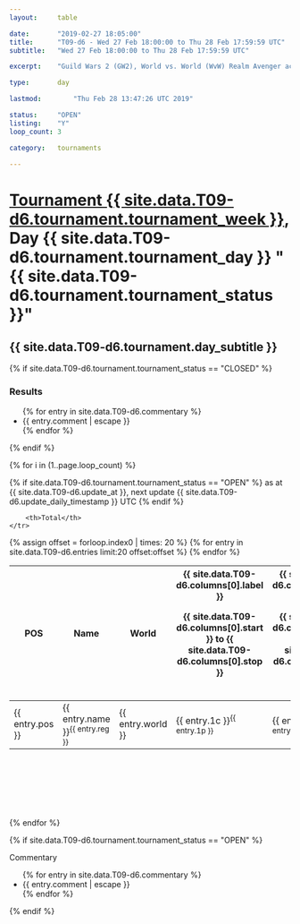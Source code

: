 ```yaml
---
layout: 	table

date: 		"2019-02-27 18:05:00"
title: 		"T09-d6 - Wed 27 Feb 18:00:00 to Thu 28 Feb 17:59:59 UTC"
subtitle: 	"Wed 27 Feb 18:00:00 to Thu 28 Feb 17:59:59 UTC"

excerpt:    "Guild Wars 2 (GW2), World vs. World (WvW) Realm Avenger achivement Tournament. \"Every Kill Counts\""

type:       day

lastmod: 		"Thu Feb 28 13:47:26 UTC 2019"

status:     "OPEN"
listing:    "Y"
loop_count: 3

category: 	tournaments

---
```

<div class="table_header">
    <h1><a href="{{ site.data.T09-d6.tournament.week_url }}">Tournament {{ site.data.T09-d6.tournament.tournament_week }}</a>, Day {{ site.data.T09-d6.tournament.tournament_day }} "{{ site.data.T09-d6.tournament.tournament_status }}"</h1>
    <h2>{{ site.data.T09-d6.tournament.day_subtitle }}</h2> 
</div>

{% if site.data.T09-d6.tournament.tournament_status == "CLOSED" %} 
<div class="commentary">
  <h3>Results</h3>
  <ul>
    {% for entry in site.data.T09-d6.commentary %}
    <li class="commentary_list">{{ entry.comment | escape }}</li>
    {% endfor %}
  </ul>
</div>
{% endif %}


{% for i in (1..page.loop_count) %}

{% if site.data.T09-d6.tournament.tournament_status == "OPEN" %} 
<span class="table_nextupdate">as at {{ site.data.T09-d6.update_at }}, next update {{ site.data.T09-d6.update_daily_timestamp }} UTC</span> 
{% endif %}

<table class="day_table">
  <colgroup>
    <col style="width:18px">
    <col style="width:55px">
    <col style="width:55px">
    <col style="width:12px">
    <col style="width:12px">
    <col style="width:12px">
    <col style="width:12px">
    <col style="width:12px">
    <col style="width:12px">
    <col style="width:12px">
    <col style="width:12px">
    <col style="width:12px">
    <col style="width:12px">
    <col style="width:12px">
    <col style="width:12px">
    <col style="width:12px">
    <col style="width:12px">
    <col style="width:12px">
    <col style="width:12px">
    <col style="width:12px">
    <col style="width:12px">
    <col style="width:12px">
    <col style="width:12px">
    <col style="width:12px">
    <col style="width:12px">
    <col style="width:12px">
    <col style="width:12px">
    <col style="width:18px">
  </colgroup>  
  <thead>
    <tr>
        <th>POS</th>
        <th class="AlignLeft">Name</th>
        <th class="AlignLeft">World</th>

<th><div class="label">{{ site.data.T09-d6.columns[0].label }}<p class="onhover">{{ site.data.T09-d6.columns[0].start }} to {{ site.data.T09-d6.columns[0].stop }}</p></div>​</th>
<th><div class="label">{{ site.data.T09-d6.columns[1].label }}<p class="onhover">{{ site.data.T09-d6.columns[1].start }} to {{ site.data.T09-d6.columns[1].stop }}</p></div>​</th>
<th><div class="label">{{ site.data.T09-d6.columns[2].label }}<p class="onhover">{{ site.data.T09-d6.columns[2].start }} to {{ site.data.T09-d6.columns[2].stop }}</p></div>​</th>
<th><div class="label">{{ site.data.T09-d6.columns[3].label }}<p class="onhover">{{ site.data.T09-d6.columns[3].start }} to {{ site.data.T09-d6.columns[3].stop }}</p></div>​</th>
<th><div class="label">{{ site.data.T09-d6.columns[4].label }}<p class="onhover">{{ site.data.T09-d6.columns[4].start }} to {{ site.data.T09-d6.columns[4].stop }}</p></div>​</th>
<th><div class="label">{{ site.data.T09-d6.columns[5].label }}<p class="onhover">{{ site.data.T09-d6.columns[5].start }} to {{ site.data.T09-d6.columns[5].stop }}</p></div>​</th>
<th><div class="label">{{ site.data.T09-d6.columns[6].label }}<p class="onhover">{{ site.data.T09-d6.columns[6].start }} to {{ site.data.T09-d6.columns[6].stop }}</p></div>​</th>
<th><div class="label">{{ site.data.T09-d6.columns[7].label }}<p class="onhover">{{ site.data.T09-d6.columns[7].start }} to {{ site.data.T09-d6.columns[7].stop }}</p></div>​</th>
<th><div class="label">{{ site.data.T09-d6.columns[8].label }}<p class="onhover">{{ site.data.T09-d6.columns[8].start }} to {{ site.data.T09-d6.columns[8].stop }}</p></div>​</th>
<th><div class="label">{{ site.data.T09-d6.columns[9].label }}<p class="onhover">{{ site.data.T09-d6.columns[9].start }} to {{ site.data.T09-d6.columns[9].stop }}</p></div>​</th>
<th><div class="label">{{ site.data.T09-d6.columns[10].label }}<p class="onhover">{{ site.data.T09-d6.columns[10].start }} to {{ site.data.T09-d6.columns[10].stop }}</p></div>​</th>

<th><div class="label">{{ site.data.T09-d6.columns[11].label }}<p class="onhover">{{ site.data.T09-d6.columns[11].start }} to {{ site.data.T09-d6.columns[11].stop }}</p></div>​</th>
<th><div class="label">{{ site.data.T09-d6.columns[12].label }}<p class="onhover">{{ site.data.T09-d6.columns[12].start }} to {{ site.data.T09-d6.columns[12].stop }}</p></div>​</th>
<th><div class="label">{{ site.data.T09-d6.columns[13].label }}<p class="onhover">{{ site.data.T09-d6.columns[13].start }} to {{ site.data.T09-d6.columns[13].stop }}</p></div>​</th>
<th><div class="label">{{ site.data.T09-d6.columns[14].label }}<p class="onhover">{{ site.data.T09-d6.columns[14].start }} to {{ site.data.T09-d6.columns[14].stop }}</p></div>​</th>
<th><div class="label">{{ site.data.T09-d6.columns[15].label }}<p class="onhover">{{ site.data.T09-d6.columns[15].start }} to {{ site.data.T09-d6.columns[15].stop }}</p></div>​</th>
<th><div class="label">{{ site.data.T09-d6.columns[16].label }}<p class="onhover">{{ site.data.T09-d6.columns[16].start }} to {{ site.data.T09-d6.columns[16].stop }}</p></div>​</th>
<th><div class="label">{{ site.data.T09-d6.columns[17].label }}<p class="onhover">{{ site.data.T09-d6.columns[17].start }} to {{ site.data.T09-d6.columns[17].stop }}</p></div>​</th>
<th><div class="label">{{ site.data.T09-d6.columns[18].label }}<p class="onhover">{{ site.data.T09-d6.columns[18].start }} to {{ site.data.T09-d6.columns[18].stop }}</p></div>​</th>
<th><div class="label">{{ site.data.T09-d6.columns[19].label }}<p class="onhover">{{ site.data.T09-d6.columns[19].start }} to {{ site.data.T09-d6.columns[19].stop }}</p></div>​</th>
<th><div class="label">{{ site.data.T09-d6.columns[20].label }}<p class="onhover">{{ site.data.T09-d6.columns[20].start }} to {{ site.data.T09-d6.columns[20].stop }}</p></div>​</th>

<th><div class="label">{{ site.data.T09-d6.columns[21].label }}<p class="onhover">{{ site.data.T09-d6.columns[21].start }} to {{ site.data.T09-d6.columns[21].stop }}</p></div>​</th>
<th><div class="label">{{ site.data.T09-d6.columns[22].label }}<p class="onhover">{{ site.data.T09-d6.columns[22].start }} to {{ site.data.T09-d6.columns[22].stop }}</p></div>​</th>
<th><div class="label">{{ site.data.T09-d6.columns[23].label }}<p class="onhover">{{ site.data.T09-d6.columns[23].start }} to {{ site.data.T09-d6.columns[23].stop }}</p></div>​</th>

        <th>Total</th>
    </tr>
  </thead>
  {% assign offset = forloop.index0 | times: 20 %}
<tbody>
{% for entry in site.data.T09-d6.entries limit:20 offset:offset %}
  <tr>
    <td class="pl{{ entry.pos }}">{{ entry.pos }}</td>
    <td class="AlignLeft">{{ entry.name }}<sup>{{ entry.reg }}</sup></td>
    <td class="AlignLeft">{{ entry.world }}</td>
    <td class="pl{{ entry.1p }}">{{ entry.1c }}<sup>{{ entry.1p }}</sup></td>
    <td class="pl{{ entry.2p }}">{{ entry.2c }}<sup>{{ entry.2p }}</sup></td>
    <td class="pl{{ entry.3p }}">{{ entry.3c }}<sup>{{ entry.3p }}</sup></td>
    <td class="pl{{ entry.4p }}">{{ entry.4c }}<sup>{{ entry.4p }}</sup></td>
    <td class="pl{{ entry.5p }}">{{ entry.5c }}<sup>{{ entry.5p }}</sup></td>
    <td class="pl{{ entry.6p }}">{{ entry.6c }}<sup>{{ entry.6p }}</sup></td>
    <td class="pl{{ entry.7p }}">{{ entry.7c }}<sup>{{ entry.7p }}</sup></td>
    <td class="pl{{ entry.8p }}">{{ entry.8c }}<sup>{{ entry.8p }}</sup></td>
    <td class="pl{{ entry.9p }}">{{ entry.9c }}<sup>{{ entry.9p }}</sup></td>
    <td class="pl{{ entry.10p }}">{{ entry.10c }}<sup>{{ entry.10p }}</sup></td>
    <td class="pl{{ entry.11p }}">{{ entry.11c }}<sup>{{ entry.11p }}</sup></td>
    <td class="pl{{ entry.12p }}">{{ entry.12c }}<sup>{{ entry.12p }}</sup></td>
    <td class="pl{{ entry.13p }}">{{ entry.13c }}<sup>{{ entry.13p }}</sup></td>
    <td class="pl{{ entry.14p }}">{{ entry.14c }}<sup>{{ entry.14p }}</sup></td>
    <td class="pl{{ entry.15p }}">{{ entry.15c }}<sup>{{ entry.15p }}</sup></td>
    <td class="pl{{ entry.16p }}">{{ entry.16c }}<sup>{{ entry.16p }}</sup></td>
    <td class="pl{{ entry.17p }}">{{ entry.17c }}<sup>{{ entry.17p }}</sup></td>
    <td class="pl{{ entry.18p }}">{{ entry.18c }}<sup>{{ entry.18p }}</sup></td>
    <td class="pl{{ entry.19p }}">{{ entry.19c }}<sup>{{ entry.19p }}</sup></td>
    <td class="pl{{ entry.20p }}">{{ entry.20c }}<sup>{{ entry.20p }}</sup></td>
    <td class="pl{{ entry.21p }}">{{ entry.21c }}<sup>{{ entry.21p }}</sup></td>
    <td class="pl{{ entry.22p }}">{{ entry.22c }}<sup>{{ entry.22p }}</sup></td>
    <td class="pl{{ entry.23p }}">{{ entry.23c }}<sup>{{ entry.23p }}</sup></td>
    <td class="pl{{ entry.24p }}">{{ entry.24c }}<sup>{{ entry.24p }}</sup></td>
    <td>{{ entry.total }}</td>
  </tr>
{% endfor %}  
</tbody>
</table>
<div class="leaderboard">
  <script async src="//pagead2.googlesyndication.com/pagead/js/adsbygoogle.js"></script>
  <!-- 728x90 -->
  <ins class="adsbygoogle"
       style="display:inline-block;width:728px;height:90px"
       data-ad-client="ca-pub-3274917281288240"
       data-ad-slot="3870538733"></ins>
  <script>
  (adsbygoogle = window.adsbygoogle || []).push({});
  </script>    
</div>
<br />
{% endfor %}

{% if site.data.T09-d6.tournament.tournament_status == "OPEN" %} 
<div class="commentary">
  <span class="commentary_title">Commentary</span>
  <ul>
    {% for entry in site.data.T09-d6.commentary %}
    <li class="commentary_list">{{ entry.comment | escape }}</li>
    {% endfor %}
  </ul>
</div>
{% endif %}


